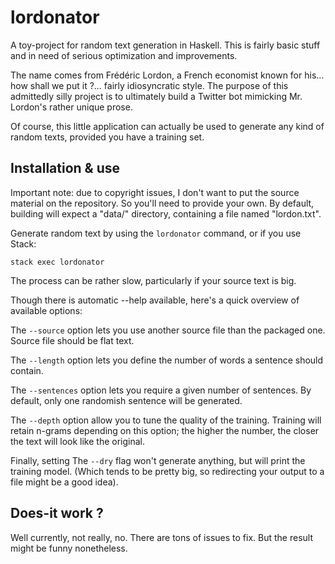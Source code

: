 # lordonator

A toy-project for random text generation in Haskell. This is fairly basic stuff
and in need of serious optimization and improvements.

The name comes from Frédéric Lordon, a French economist known for his... how
shall we put it ?... fairly idiosyncratic style. The purpose of this admittedly
silly project is to ultimately build a Twitter bot mimicking Mr. Lordon's rather
unique prose.

Of course, this little application can actually be used to generate any kind of
random texts, provided you have a training set.

## Installation & use

Important note: due to copyright issues, I don't want to put the source material
on the repository. So you'll need to provide your own. By default, building will
expect a "data/" directory, containing a file named "lordon.txt".

Generate random text by using the `lordonator` command, or if you use Stack:

    stack exec lordonator

The process can be rather slow, particularly if your source text is big.

Though there is automatic --help available, here's a quick overview of available
options:

The `--source` option lets you use another source file than the packaged one.
Source file should be flat text.

The `--length` option lets you define the number of words a sentence should
contain.

The `--sentences` option lets you require a given number of sentences. By
default, only one randomish sentence will be generated.

The `--depth` option allow you to tune the quality of the training. Training will
retain n-grams depending on this option; the higher the number, the closer the
text will look like the original.

Finally, setting The `--dry` flag won't generate anything, but will print the
training model. (Which tends to be pretty big, so redirecting your output to
a file might be a good idea).

## Does-it work ?

Well currently, not really, no. There are tons of issues to fix. But the result
might be funny nonetheless.
